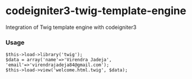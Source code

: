 # codeigniter3-twig-template-engine
Integration of Twig template engine with codeigniter3

### Usage
```
$this->load->library('twig');
$data = array('name'=>'Virendra Jadeja', 'email'=>'virendrajadeja84@gmail.com');
$this->load->view('welcome.html.twig', $data);
```
